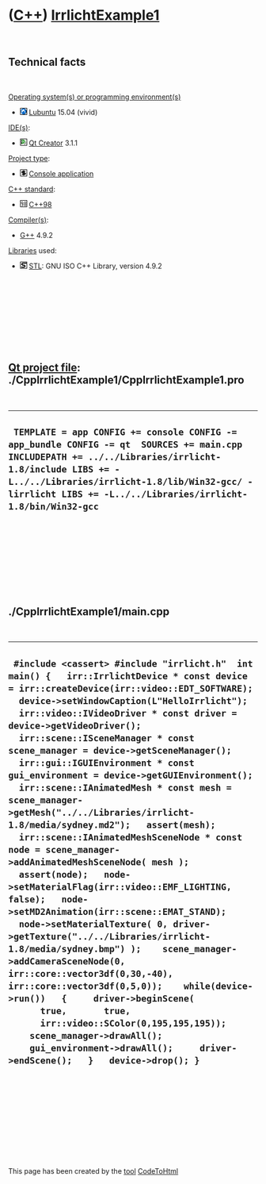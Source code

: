 
 

 

 

 

 

([C++](Cpp.md)) [IrrlichtExample1](CppIrrlichtExample1.md)
============================================================

 

Technical facts
---------------

 

[Operating system(s) or programming environment(s)](CppOs.md)

-   ![Lubuntu](PicLubuntu.png) [Lubuntu](CppLubuntu.md) 15.04 (vivid)

[IDE(s)](CppIde.md):

-   ![Qt Creator](PicQtCreator.png) [Qt Creator](CppQtCreator.md) 3.1.1

[Project type](CppQtProjectType.md):

-   ![console](PicConsole.png) [Console
    application](CppConsoleApplication.md)

[C++ standard](CppStandard.md):

-   ![C++98](PicCpp98.png) [C++98](Cpp98.md)

[Compiler(s)](CppCompiler.md):

-   [G++](CppGpp.md) 4.9.2

[Libraries](CppLibrary.md) used:

-   ![STL](PicStl.png) [STL](CppStl.md): GNU ISO C++ Library, version
    4.9.2

 

 

 

 

 

[Qt project file](CppQtProjectFile.md): ./CppIrrlichtExample1/CppIrrlichtExample1.pro
--------------------------------------------------------------------------------------

 

  -----------------------------------------------------------------------------------------------------------------------------------------------------------------------------------------------------------------------------------------------------------------------
  ` TEMPLATE = app CONFIG += console CONFIG -= app_bundle CONFIG -= qt  SOURCES += main.cpp  INCLUDEPATH += ../../Libraries/irrlicht-1.8/include LIBS += -L../../Libraries/irrlicht-1.8/lib/Win32-gcc/ -lirrlicht LIBS += -L../../Libraries/irrlicht-1.8/bin/Win32-gcc`
  -----------------------------------------------------------------------------------------------------------------------------------------------------------------------------------------------------------------------------------------------------------------------

 

 

 

 

 

./CppIrrlichtExample1/main.cpp
------------------------------

 

  ------------------------------------------------------------------------------------------------------------------------------------------------------------------------------------------------------------------------------------------------------------------------------------------------------------------------------------------------------------------------------------------------------------------------------------------------------------------------------------------------------------------------------------------------------------------------------------------------------------------------------------------------------------------------------------------------------------------------------------------------------------------------------------------------------------------------------------------------------------------------------------------------------------------------------------------------------------------------------------------------------------------------------------------------------------------------------------------------------------------------------------------------------------------------------------------------------------------------------------------------------------
  ` #include <cassert> #include "irrlicht.h"  int main() {   irr::IrrlichtDevice * const device = irr::createDevice(irr::video::EDT_SOFTWARE);    device->setWindowCaption(L"HelloIrrlicht");    irr::video::IVideoDriver * const driver = device->getVideoDriver();   irr::scene::ISceneManager * const scene_manager = device->getSceneManager();   irr::gui::IGUIEnvironment * const gui_environment = device->getGUIEnvironment();   irr::scene::IAnimatedMesh * const mesh = scene_manager->getMesh("../../Libraries/irrlicht-1.8/media/sydney.md2");   assert(mesh);    irr::scene::IAnimatedMeshSceneNode * const node = scene_manager->addAnimatedMeshSceneNode( mesh );   assert(node);   node->setMaterialFlag(irr::video::EMF_LIGHTING, false);   node->setMD2Animation(irr::scene::EMAT_STAND);   node->setMaterialTexture( 0, driver->getTexture("../../Libraries/irrlicht-1.8/media/sydney.bmp") );    scene_manager->addCameraSceneNode(0, irr::core::vector3df(0,30,-40), irr::core::vector3df(0,5,0));    while(device->run())   {     driver->beginScene(       true,       true,       irr::video::SColor(0,195,195,195));     scene_manager->drawAll();     gui_environment->drawAll();     driver->endScene();   }   device->drop(); }`
  ------------------------------------------------------------------------------------------------------------------------------------------------------------------------------------------------------------------------------------------------------------------------------------------------------------------------------------------------------------------------------------------------------------------------------------------------------------------------------------------------------------------------------------------------------------------------------------------------------------------------------------------------------------------------------------------------------------------------------------------------------------------------------------------------------------------------------------------------------------------------------------------------------------------------------------------------------------------------------------------------------------------------------------------------------------------------------------------------------------------------------------------------------------------------------------------------------------------------------------------------------------

 

 

 

 

 

 

This page has been created by the [tool](Tools.md)
[CodeToHtml](ToolCodeToHtml.md)
